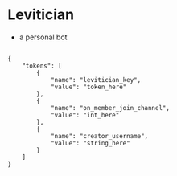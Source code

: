 # Levitician
- a personal bot



<code>
{
    "tokens": [
        {
            "name": "levitician_key",
            "value": "token_here"
        },
        {
            "name": "on_member_join_channel",
            "value": "int_here"
        },
        {
            "name": "creator_username",
            "value": "string_here"
        }
    ]
}

</code>
